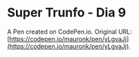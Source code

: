 # Super Trunfo - Dia 9

A Pen created on CodePen.io. Original URL: [https://codepen.io/mauronk/pen/yLgvaJj](https://codepen.io/mauronk/pen/yLgvaJj).


